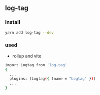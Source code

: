 ## log-tag

### Install
```bash
yarn add log-tag --dev
```

### used
- rollup and vite 
```bash
import Logtag from 'log-tag'
{
  ...
  plugins: [Logtag({ fname = "Logtag" })]
  ...
}


```

